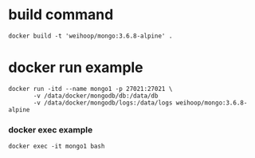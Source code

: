 # build command

```
docker build -t 'weihoop/mongo:3.6.8-alpine' .
```

# docker run example

```
docker run -itd --name mongo1 -p 27021:27021 \
       -v /data/docker/mongodb/db:/data/db 
       -v /data/docker/mongodb/logs:/data/logs weihoop/mongo:3.6.8-alpine
```

### docker exec example

```
docker exec -it mongo1 bash
``` 
